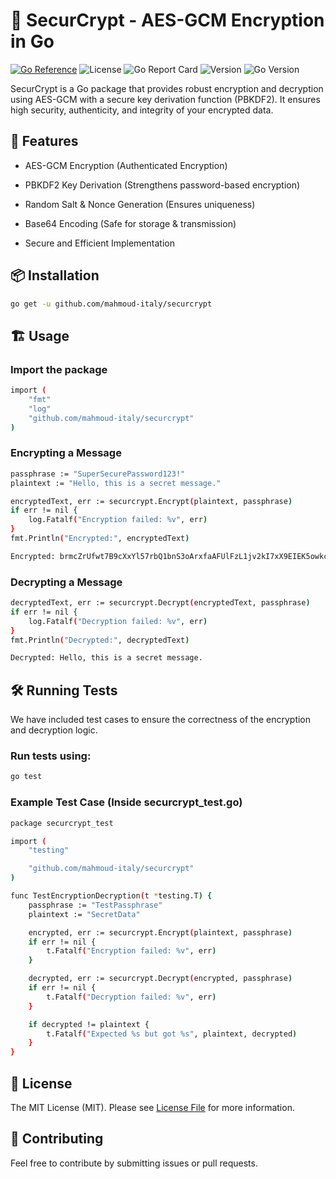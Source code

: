 # 🔐 SecurCrypt - AES-GCM Encryption in Go

[![Go Reference](https://pkg.go.dev/badge/github.com/mahmoud-italy/securcrypt.svg)](https://pkg.go.dev/github.com/mahmoud-italy/securcrypt)
![License](https://img.shields.io/github/license/mahmoud-italy/securcrypt)
![Go Report Card](https://goreportcard.com/badge/github.com/mahmoud-italy/securcrypt)
![Version](https://img.shields.io/github/tag/mahmoud-italy/securcrypt) 
![Go Version](https://img.shields.io/badge/go-1.23.6-blue)  
 
SecurCrypt is a Go package that provides robust encryption and decryption using AES-GCM with a secure key derivation function (PBKDF2). It ensures high security, authenticity, and integrity of your encrypted data.

## 🚀 Features
  
- AES-GCM Encryption (Authenticated Encryption)

- PBKDF2 Key Derivation (Strengthens password-based encryption)

- Random Salt & Nonce Generation (Ensures uniqueness) 

- Base64 Encoding (Safe for storage & transmission)

- Secure and Efficient Implementation

## 📦 Installation

```bash
go get -u github.com/mahmoud-italy/securcrypt
```

## 🏗️ Usage

### Import the package

```bash
import (
    "fmt"
    "log"
    "github.com/mahmoud-italy/securcrypt"
)
```

### Encrypting a Message
```bash
passphrase := "SuperSecurePassword123!"
plaintext := "Hello, this is a secret message."

encryptedText, err := securcrypt.Encrypt(plaintext, passphrase)
if err != nil {
    log.Fatalf("Encryption failed: %v", err)
}
fmt.Println("Encrypted:", encryptedText)
```

```bash
Encrypted: brmcZrUfwt7B9cXxYl57rbQ1bnS3oArxfaAFUlFzL1jv2kI7xX9EIEK5owkcDJNcPNpfN/WNomg6nKjXhqMuWxmqXuC4Z6Fb9vDSyA==
```

### Decrypting a Message

```bash
decryptedText, err := securcrypt.Decrypt(encryptedText, passphrase)
if err != nil {
    log.Fatalf("Decryption failed: %v", err)
}
fmt.Println("Decrypted:", decryptedText)
```

```bash
Decrypted: Hello, this is a secret message.
```

## 🛠️ Running Tests
We have included test cases to ensure the correctness of the encryption and decryption logic.
### Run tests using:
```bash
go test
```

### Example Test Case (Inside securcrypt_test.go)
```bash
package securcrypt_test

import (
    "testing"

    "github.com/mahmoud-italy/securcrypt"
)

func TestEncryptionDecryption(t *testing.T) {
    passphrase := "TestPassphrase"
    plaintext := "SecretData"

    encrypted, err := securcrypt.Encrypt(plaintext, passphrase)
    if err != nil {
        t.Fatalf("Encryption failed: %v", err)
    }

    decrypted, err := securcrypt.Decrypt(encrypted, passphrase)
    if err != nil {
        t.Fatalf("Decryption failed: %v", err)
    }

    if decrypted != plaintext {
        t.Fatalf("Expected %s but got %s", plaintext, decrypted)
    }
}
```

## 🔖 License
The MIT License (MIT). Please see [License File](LICENSE.md) for more information.

## 🤝 Contributing
Feel free to contribute by submitting issues or pull requests.

